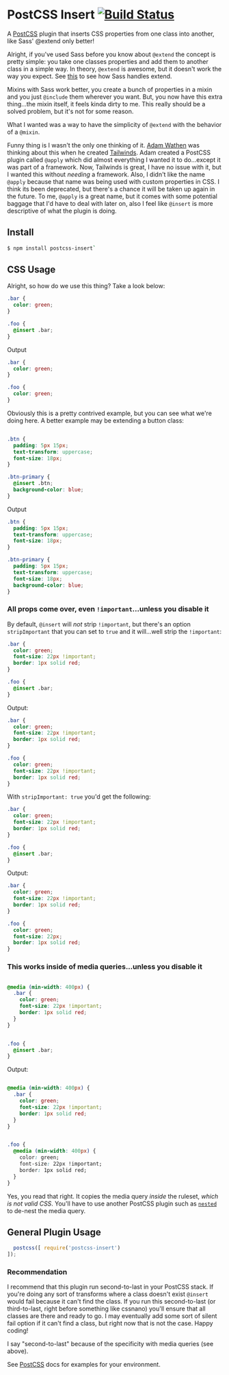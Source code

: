 # PostCSS Insert [![Build Status][ci-img]][ci]

A [PostCSS] plugin that inserts CSS properties from one class into another, like Sass' @extend only better!

[PostCSS]: https://github.com/postcss/postcss
[ci-img]:  https://travis-ci.org/JoeCianflone/postcss-insert.svg
[ci]:      https://travis-ci.org/JoeCianflone/postcss-insert

Alright, if you've used Sass before you know about `@extend` the concept is pretty simple: you take one classes properties and add them to another class in a simple way. In theory, `@extend` is awesome, but it doesn't work the way you expect. See [this](https://www.sassmeister.com/gist/3ff2cf9f8f676f36bc4a07fe8b724fcb) to see how Sass handles extend.

Mixins with Sass work better, you create a bunch of properties in a mixin and you just `@include` them wherever you want. But, you now have this extra thing...the mixin itself, it feels kinda dirty to me. This really should be a solved problem, but it's not for some reason.

What I wanted was a way to have the simplicity of `@extend` with the behavior of a `@mixin`.

Funny thing is I wasn't the only one thinking of it. [Adam Wathen](https://github.com/adamwathan) was thinking about this when he created [Tailwinds](https://tailwindcss.com/). Adam created a PostCSS plugin called `@apply` which did almost everything I wanted it to do...except it was part of a framework. Now, Tailwinds is great, I have no issue with it, but I wanted this without *needing* a framework. Also, I didn't like the name `@apply` because that name was being used with custom properties in CSS. I think its been deprecated, but there's a chance it will be taken up again in the future. To me, `@apply` is a great name, but it comes with some potential baggage that I'd have to deal with later on, also I feel like `@insert` is more descriptive of what the plugin is doing.

## Install

```bash
$ npm install postcss-insert`
```

## CSS Usage

Alright, so how do we use this thing? Take a look below:

```css
.bar {
  color: green;
}

.foo {
  @insert .bar;
}
```

Output

```css
.bar {
  color: green;
}

.foo {
  color: green;
}
```

Obviously this is a pretty contrived example, but you can see what we're doing here. A better example may be extending a button class:

```css

.btn {
  padding: 5px 15px;
  text-transform: uppercase;
  font-size: 18px;
}

.btn-primary {
  @insert .btn;
  background-color: blue;
}
```

Output

```css
.btn {
  padding: 5px 15px;
  text-transform: uppercase;
  font-size: 18px;
}

.btn-primary {
  padding: 5px 15px;
  text-transform: uppercase;
  font-size: 18px;
  background-color: blue;
}
```

### All props come over, even `!important`...unless you disable it

By default, `@insert` will *not* strip `!important`, but there's an option `stripImportant` that you can set to `true` and it will...well strip the `!important`:

```css
.bar {
  color: green;
  font-size: 22px !important;
  border: 1px solid red;
}

.foo {
  @insert .bar;
}
```

Output:

```css
.bar {
  color: green;
  font-size: 22px !important;
  border: 1px solid red;
}

.foo {
  color: green;
  font-size: 22px !important;
  border: 1px solid red;
}
```

With `stripImportant: true` you'd get the following:

```css
.bar {
  color: green;
  font-size: 22px !important;
  border: 1px solid red;
}

.foo {
  @insert .bar;
}
```

Output:

```css
.bar {
  color: green;
  font-size: 22px !important;
  border: 1px solid red;
}

.foo {
  color: green;
  font-size: 22px;
  border: 1px solid red;
}
```

### This works inside of media queries...unless you disable it

```css

@media (min-width: 400px) {
  .bar {
    color: green;
    font-size: 22px !important;
    border: 1px solid red;
  }
}


.foo {
  @insert .bar;
}
```

Output:

```css

@media (min-width: 400px) {
  .bar {
    color: green;
    font-size: 22px !important;
    border: 1px solid red;
  }
}


.foo {
  @media (min-width: 400px) {
    color: green;
    font-size: 22px !important;
    border: 1px solid red;
  }
}
```

Yes, you read that right. It copies the media query *inside* the ruleset, _which is not valid CSS_. You'll have to use another PostCSS plugin such as [`nested`](https://github.com/postcss/postcss-nested) to de-nest the media query.

## General Plugin Usage

```js
  postcss([ require('postcss-insert')
]);
```

### Recommendation

I recommend that this plugin run second-to-last in your PostCSS stack. If you're doing any sort of transforms where a class doesn't exist `@insert` would fail because it can't find the class. If you run this second-to-last (or third-to-last, right before something like cssnano) you'll ensure that all classes are there and ready to go. I may eventually add some sort of silent fail option if it can't find a class, but right now that is not the case. Happy coding!

I say "second-to-last" because of the specificity with media queries (see above).

See [PostCSS] docs for examples for your environment.
